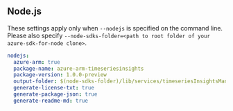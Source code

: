 ## Node.js

These settings apply only when `--nodejs` is specified on the command line.
Please also specify `--node-sdks-folder=<path to root folder of your azure-sdk-for-node clone>`.

``` yaml $(nodejs)
nodejs:
  azure-arm: true
  package-name: azure-arm-timeseriesinsights
  package-version: 1.0.0-preview
  output-folder: $(node-sdks-folder)/lib/services/timeseriesInsightsManagement
  generate-license-txt: true
  generate-package-json: true
  generate-readme-md: true
```
